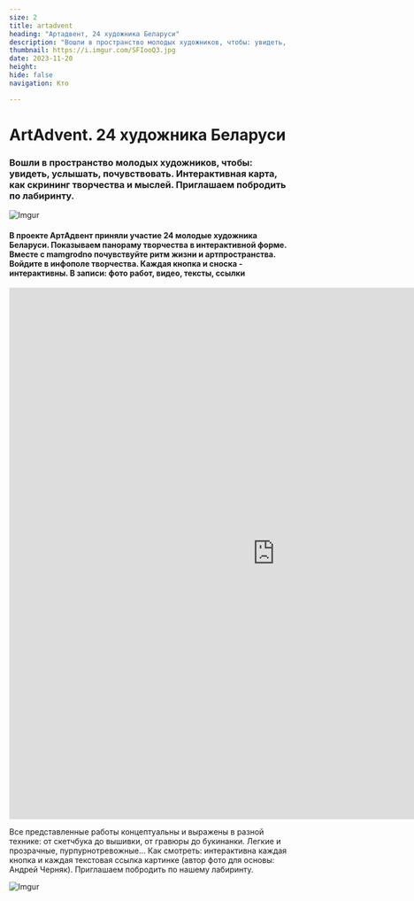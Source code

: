 ```yaml
---
size: 2
title: artadvent
heading: "Артадвент, 24 художника Беларуси"
description: "Вошли в пространство молодых художников, чтобы: увидеть, услышать, почувствовать. Интерактивная карта, как скрининг творчества и мыслей. Приглашаем побродить по лабиринту."
thumbnail: https://i.imgur.com/SFIooQ3.jpg
date: 2023-11-20
height: 
hide: false
navigation: Кто

---
```

# **ArtAdvent. 24 художника Беларуси**

### Вошли в пространство молодых художников, чтобы: увидеть, услышать, почувствовать. Интерактивная карта, как  скрининг творчества и мыслей. Приглашаем побродить по лабиринту. 

![Imgur](https://i.imgur.com/Izk7GzU.jpg)

#### В проекте АртАдвент приняли участие 24 молодые художника Беларуси.  Показываем панораму творчества в интерактивной форме. Вместе с mamgrodno почувствуйте  ритм жизни и артпространства. Войдите в инфополе творчества.  Каждая кнопка и сноска - интерактивны. В записи:  фото работ, видео, тексты, ссылки 

<iframe width="960" height="960" data-original-width="4328" data-original-height="4328" src="https://www.thinglink.com/view/scene/1825135914255385253" type="text/html" style="border: none;" webkitallowfullscreen mozallowfullscreen allowfullscreen scrolling="no"></iframe><script async src="//cdn.thinglink.me/jse/responsive.js"></script> 

Все представленные работы концептуальны и выражены в разной технике: от скетчбука до вышивки, от гравюры до букинанки.  Легкие и прозрачные, пурпурнотревожные...  Как смотреть: интерактивна каждая кнопка и каждая текстовая ссылка картинке (автор фото для основы: Андрей Черняк). Приглашаем побродить по нашему лабиринту. 

![Imgur](https://i.imgur.com/SFIooQ3.jpg)
